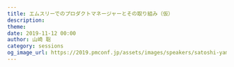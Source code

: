 ```yaml
---
title: エムスリーでのプロダクトマネージャーとその取り組み（仮）
description: 
theme: 
date: 2019-11-12 00:00
author: 山崎 聡
category: sessions
og_image_url: https://2019.pmconf.jp/assets/images/speakers/satoshi-yamazaki.png
---
```


